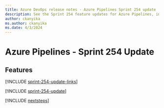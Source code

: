 ```yaml
---
title: Azure DevOps release notes - Azure Pipelines Sprint 254 update
description: See the Sprint 254 feature updates for Azure Pipelines, including next steps.
author: ckanyika
ms.author: ckanyika
ms.date: 4/3/2024
---
```


# Azure Pipelines - Sprint 254 Update

## Features

[!INCLUDE [sprint-254-update-links](../includes/pipelines/sprint-254-update-links.md)]

[!INCLUDE [sprint-254-update](../includes/pipelines/sprint-254-update.md)]

[!INCLUDE [nextsteps](../includes/nextsteps.md)]
